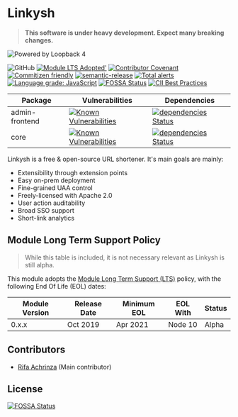 # Linkysh

> **This software is under heavy development. Expect many breaking changes.**

![Powered by Loopback 4](https://loopback.io/images/branding/powered-by-loopback/blue/powered-by-loopback-sm.png)

![GitHub](https://img.shields.io/github/license/linkysh/linkysh?style=flat-square)
[![Module LTS Adopted'](https://img.shields.io/badge/Module%20LTS-Adopted-brightgreen.svg?style=flat-square)](http://github.com/CloudNativeJS/ModuleLTS)
[![Contributor Covenant](https://img.shields.io/badge/Contributor%20Covenant-v1.4%20adopted-ff69b4.svg?style=flat-square)](code-of-conduct.md)
[![Commitizen friendly](https://img.shields.io/badge/commitizen-friendly-brightgreen.svg?style=flat-square)](http://commitizen.github.io/cz-cli/)
[![semantic-release](https://img.shields.io/badge/%20%20%F0%9F%93%A6%F0%9F%9A%80-semantic--release-e10079.svg?style=flat-square)](https://github.com/semantic-release/semantic-release)
[![Total alerts](https://img.shields.io/lgtm/alerts/g/linkysh/linkysh.svg?logo=lgtm&logoWidth=18&style=flat-square)](https://lgtm.com/projects/g/linkysh/linkysh/alerts/)
[![Language grade: JavaScript](https://img.shields.io/lgtm/grade/javascript/g/linkysh/linkysh.svg?logo=lgtm&logoWidth=18&style=flat-square)](https://lgtm.com/projects/g/linkysh/linkysh/context:javascript)
[![FOSSA Status](https://app.fossa.io/api/projects/git%2Bgithub.com%2Flinkysh%2Flinkysh.svg?type=shield)](https://app.fossa.io/projects/git%2Bgithub.com%2Flinkysh%2Flinkysh?ref=badge_shield)
[![CII Best Practices](https://bestpractices.coreinfrastructure.org/projects/3369/badge)](https://bestpractices.coreinfrastructure.org/projects/3369)

| Package        | Vulnerabilities | Dependencies |
|----------------|-----------------|--------------|
| admin-frontend | [![Known Vulnerabilities](https://snyk.io/test/github/linkysh/linkysh/badge.svg?targetFile=packages/admin-frontend/package.json&style=flat-square)](https://snyk.io/test/github/linkysh/linkysh?targetFile=packages/admin-frontend/package.json) | [![dependencies Status](https://david-dm.org/linkysh/linkysh/status.svg?path=packages/core)](https://david-dm.org/linkysh/linkysh?path=packages/core) |
| core           | [![Known Vulnerabilities](https://snyk.io/test/github/linkysh/linkysh/badge.svg?targetFile=packages/admin-frontend/package.json&style=flat-square)](https://snyk.io/test/github/linkysh/linkysh?targetFile=packages/core/package.json) | [![dependencies Status](https://david-dm.org/linkysh/linkysh/status.svg?path=packages/admin-frontend)](https://david-dm.org/linkysh/linkysh?path=packages/admin-frontend) |

Linkysh is a free & open-source URL shortener. It's main goals are mainly:

* Extensibility through extension points
* Easy on-prem deployment
* Fine-grained UAA control
* Freely-licensed with Apache 2.0
* User action auditability
* Broad SSO support
* Short-link analytics

## Module Long Term Support Policy

> While this table is included, it is not necessary relevant as Linkysh is still alpha.

This module adopts the [Module Long Term Support (LTS)](http://github.com/CloudNativeJS/ModuleLTS) policy, with the following End Of Life (EOL) dates:

| Module Version   | Release Date | Minimum EOL | EOL With     | Status  |
|------------------|--------------|-------------|--------------|---------|
| 0.x.x	           | Oct 2019     | Apr 2021    | Node 10      | Alpha   |

## Contributors

* [Rifa Achrinza](https://github.com/achrinza) (Main contributor)


## License
[![FOSSA Status](https://app.fossa.io/api/projects/git%2Bgithub.com%2Flinkysh%2Flinkysh.svg?type=large)](https://app.fossa.io/projects/git%2Bgithub.com%2Flinkysh%2Flinkysh?ref=badge_large)
